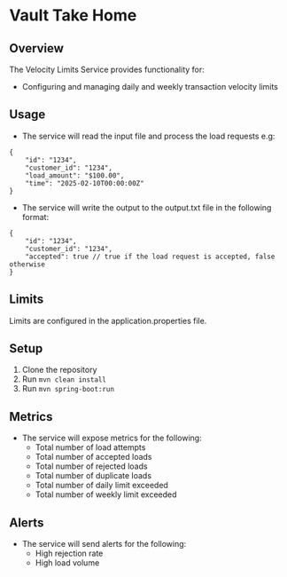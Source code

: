 # Vault Take Home

## Overview

The Velocity Limits Service provides functionality for:
- Configuring and managing daily and weekly transaction velocity limits

## Usage
- The service will read the input file and process the load requests e.g:
```
{
    "id": "1234",
    "customer_id": "1234",
    "load_amount": "$100.00",
    "time": "2025-02-10T00:00:00Z"
}
```
- The service will write the output to the output.txt file in the following format:
```
{
    "id": "1234",
    "customer_id": "1234",
    "accepted": true // true if the load request is accepted, false otherwise
}
```

## Limits
Limits are configured in the application.properties file.

## Setup
1. Clone the repository
2. Run `mvn clean install`
3. Run `mvn spring-boot:run`

## Metrics
- The service will expose metrics for the following:
    - Total number of load attempts
    - Total number of accepted loads
    - Total number of rejected loads
    - Total number of duplicate loads
    - Total number of daily limit exceeded
    - Total number of weekly limit exceeded


## Alerts
- The service will send alerts for the following:
    - High rejection rate
    - High load volume